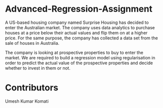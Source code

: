 # Advanced-Regression-Assignment
A US-based housing company named Surprise Housing has decided to enter the Australian market.
The company uses data analytics to purchase houses at a price below their actual values and flip them on at a higher price.
For the same purpose, the company has collected a data set from the sale of houses in Australia.

The company is looking at prospective properties to buy to enter the market.
We are required to build a regression model using regularisation in order to predict the actual value of the prospective 
properties and decide whether to invest in them or not.


# Contributors
Umesh Kumar Komati